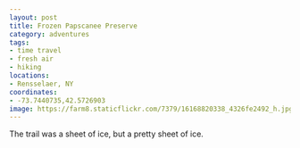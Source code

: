 ```yaml
---
layout: post
title: Frozen Papscanee Preserve
category: adventures
tags:
- time travel
- fresh air
- hiking
locations:
- Rensselaer, NY
coordinates:
- -73.7440735,42.5726903
image: https://farm8.staticflickr.com/7379/16168820338_4326fe2492_h.jpg
---
```


The trail was a sheet of ice, but a pretty sheet of ice.

<div class="photos">
<img src="https://farm8.staticflickr.com/7457/16354685401_64e059a19f_h.jpg" class="img-half" alt="">
<img src="https://farm8.staticflickr.com/7443/16354683421_e3dadd66e8_h.jpg" class="img-half" alt="">
<img src="https://farm8.staticflickr.com/7379/16168820338_4326fe2492_h.jpg"  alt="">
<img src="https://farm8.staticflickr.com/7421/16169067310_687bfc0c26_h.jpg" alt="">
<img src="https://farm9.staticflickr.com/8603/16168813218_45ce8f2f01_h.jpg" class="img-half" alt="">
<img src="https://farm8.staticflickr.com/7316/16168812768_50e6778961_h.jpg" class="img-half" alt="">
</div>
